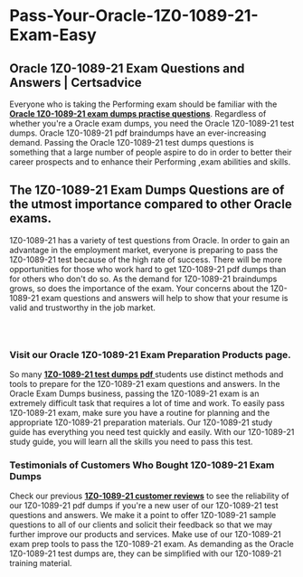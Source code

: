 # Pass-Your-Oracle-1Z0-1089-21-Exam-Easy
<h2><strong>Oracle 1Z0-1089-21 Exam Questions and Answers | Certsadvice</strong></h2> <p>Everyone who is taking the Performing exam should be familiar with the <a href="http://www.certsadvice.com/oracle/1z0-1089-21-practice-questions"><strong>Oracle 1Z0-1089-21 exam dumps practise questions</strong></a>. Regardless of whether you&#39;re a Oracle exam dumps, you need the Oracle 1Z0-1089-21 test dumps. Oracle 1Z0-1089-21 pdf braindumps have an ever-increasing demand. Passing the Oracle 1Z0-1089-21 test dumps questions is something that a large number of people aspire to do in order to better their career prospects and to enhance their Performing ,exam abilities and skills.</p> <h2><strong>The 1Z0-1089-21 Exam Dumps Questions are of the utmost importance compared to other Oracle exams.</strong></h2> <p>1Z0-1089-21 has a variety of test questions from Oracle. In order to gain an advantage in the employment market, everyone is preparing to pass the 1Z0-1089-21 test because of the high rate of success. There will be more opportunities for those who work hard to get 1Z0-1089-21 pdf dumps than for others who don&#39;t do so. As the demand for 1Z0-1089-21 braindumps grows, so does the importance of the exam. Your concerns about the 1Z0-1089-21 exam questions and answers will help to show that your resume is valid and trustworthy in the job market.</p> <p><a href="http://www.certsadvice.com/oracle/1z0-1089-21-practice-questions" style="display: block; padding: 1em 0; text-align: center; "><img alt="" src="https://1.bp.blogspot.com/-RUOr8Wn-CRk/YUYAxC8kcHI/AAAAAAAAAnw/F7BbdI3tw8QDj5z8iX0vQAioQzKiUxduwCLcBGAsYHQ/s0/unnamed.jpg" /></a></p> <h3><strong>Visit our Oracle 1Z0-1089-21 Exam Preparation Products page.</strong></h3> <p>So many <a href="http://www.certsadvice.com/oracle/1z0-1089-21-practice-questions"><strong>1Z0-1089-21 test dumps pdf </strong></a>students use distinct methods and tools to prepare for the 1Z0-1089-21 exam questions and answers. In the Oracle Exam Dumps business, passing the 1Z0-1089-21 exam is an extremely difficult task that requires a lot of time and work. To easily pass 1Z0-1089-21 exam, make sure you have a routine for planning and the appropriate 1Z0-1089-21 preparation materials. Our 1Z0-1089-21 study guide has everything you need test quickly and easily. With our 1Z0-1089-21 study guide, you will learn all the skills you need to pass this test.</p> <h3><strong>Testimonials of Customers Who Bought 1Z0-1089-21 Exam Dumps</strong></h3> <p>Check our previous <a href="http://www.certsadvice.com/oracle/1z0-1089-21-practice-questions"><strong>1Z0-1089-21 customer reviews</strong></a> to see the reliability of our 1Z0-1089-21 pdf dumps if you&#39;re a new user of our 1Z0-1089-21 test questions and answers. We make it a point to offer 1Z0-1089-21 sample questions to all of our clients and solicit their feedback so that we may further improve our products and services. Make use of our 1Z0-1089-21 exam prep tools to pass the 1Z0-1089-21 exam. As demanding as the Oracle 1Z0-1089-21 test dumps are, they can be simplified with our 1Z0-1089-21 training material.</p>
